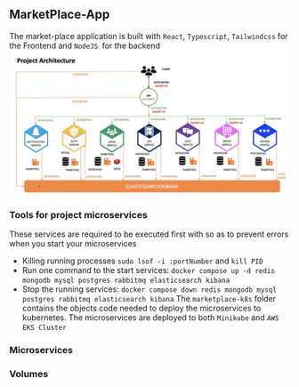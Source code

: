 ## MarketPlace-App 
The market-place application is built with `React`, `Typescript`, `Tailwindcss` for the Frontend and `NodeJS `for the backend
![NodeJS-Microservices-Kubernetes](project_architecture.png)
### Tools for project microservices
These services are required to be executed first with so as to prevent errors when you start your microservices
- Killing running processes `sudo lsof -i :portNumber` and `kill PID`
- Run one command to the start services: `docker compose up -d redis mongodb mysql postgres rabbitmq elasticsearch kibana`
- Stop the running services: `docker compose down redis mongodb mysql postgres rabbitmq elasticsearch kibana`
The `marketplace-k8s` folder contains the objects code needed to deploy the microservices to kubernetes.
The microservices are deployed to both `Minikube` and `AWS EKS Cluster`
### Microservices

### Volumes
